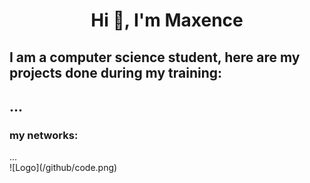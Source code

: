 <h1 align=center > Hi 👋, I'm Maxence</h1>

<h2>I am a computer science student, here are my projects done during my training:<h2>
...
<h3>my networks:</h3>
...
<br>
![Logo](/github/code.png)

